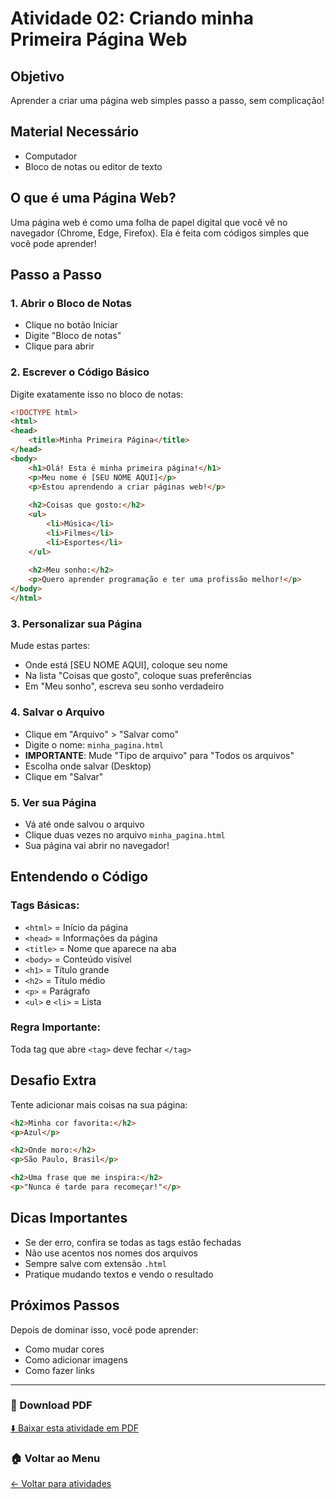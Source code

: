 # Atividade 02: Criando minha Primeira Página Web

## Objetivo
Aprender a criar uma página web simples passo a passo, sem complicação!

## Material Necessário
- Computador
- Bloco de notas ou editor de texto

## O que é uma Página Web?
Uma página web é como uma folha de papel digital que você vê no navegador (Chrome, Edge, Firefox). Ela é feita com códigos simples que você pode aprender!

## Passo a Passo

### 1. Abrir o Bloco de Notas
- Clique no botão Iniciar
- Digite "Bloco de notas"
- Clique para abrir

### 2. Escrever o Código Básico
Digite exatamente isso no bloco de notas:

```html
<!DOCTYPE html>
<html>
<head>
    <title>Minha Primeira Página</title>
</head>
<body>
    <h1>Olá! Esta é minha primeira página!</h1>
    <p>Meu nome é [SEU NOME AQUI]</p>
    <p>Estou aprendendo a criar páginas web!</p>
    
    <h2>Coisas que gosto:</h2>
    <ul>
        <li>Música</li>
        <li>Filmes</li>
        <li>Esportes</li>
    </ul>
    
    <h2>Meu sonho:</h2>
    <p>Quero aprender programação e ter uma profissão melhor!</p>
</body>
</html>
```

### 3. Personalizar sua Página
Mude estas partes:
- Onde está [SEU NOME AQUI], coloque seu nome
- Na lista "Coisas que gosto", coloque suas preferências
- Em "Meu sonho", escreva seu sonho verdadeiro

### 4. Salvar o Arquivo
- Clique em "Arquivo" > "Salvar como"
- Digite o nome: `minha_pagina.html`
- **IMPORTANTE**: Mude "Tipo de arquivo" para "Todos os arquivos"
- Escolha onde salvar (Desktop)
- Clique em "Salvar"

### 5. Ver sua Página
- Vá até onde salvou o arquivo
- Clique duas vezes no arquivo `minha_pagina.html`
- Sua página vai abrir no navegador!

## Entendendo o Código

### Tags Básicas:
- `<html>` = Início da página
- `<head>` = Informações da página
- `<title>` = Nome que aparece na aba
- `<body>` = Conteúdo visível
- `<h1>` = Título grande
- `<h2>` = Título médio
- `<p>` = Parágrafo
- `<ul>` e `<li>` = Lista

### Regra Importante:
Toda tag que abre `<tag>` deve fechar `</tag>`

## Desafio Extra
Tente adicionar mais coisas na sua página:

```html
<h2>Minha cor favorita:</h2>
<p>Azul</p>

<h2>Onde moro:</h2>
<p>São Paulo, Brasil</p>

<h2>Uma frase que me inspira:</h2>
<p>"Nunca é tarde para recomeçar!"</p>
```

## Dicas Importantes
- Se der erro, confira se todas as tags estão fechadas
- Não use acentos nos nomes dos arquivos
- Sempre salve com extensão `.html`
- Pratique mudando textos e vendo o resultado

## Próximos Passos
Depois de dominar isso, você pode aprender:
- Como mudar cores
- Como adicionar imagens
- Como fazer links

---

### 📁 Download PDF
[⬇️ Baixar esta atividade em PDF](./atividade02_primeira_pagina_web.pdf)

### 🏠 Voltar ao Menu
[← Voltar para atividades](../README.md)
